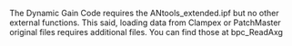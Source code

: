 The Dynamic Gain Code requires the ANtools_extended.ipf but no other external functions. This said, loading data from Clampex or PatchMaster original files requires additional files. You can find those at bpc_ReadAxg 
